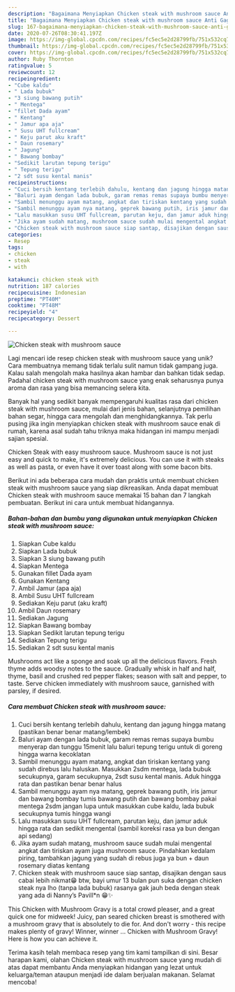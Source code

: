 ```yaml
---
description: "Bagaimana Menyiapkan Chicken steak with mushroom sauce Anti Gagal"
title: "Bagaimana Menyiapkan Chicken steak with mushroom sauce Anti Gagal"
slug: 167-bagaimana-menyiapkan-chicken-steak-with-mushroom-sauce-anti-gagal
date: 2020-07-26T08:30:41.197Z
image: https://img-global.cpcdn.com/recipes/fc5ec5e2d28799fb/751x532cq70/chicken-steak-with-mushroom-sauce-foto-resep-utama.jpg
thumbnail: https://img-global.cpcdn.com/recipes/fc5ec5e2d28799fb/751x532cq70/chicken-steak-with-mushroom-sauce-foto-resep-utama.jpg
cover: https://img-global.cpcdn.com/recipes/fc5ec5e2d28799fb/751x532cq70/chicken-steak-with-mushroom-sauce-foto-resep-utama.jpg
author: Ruby Thornton
ratingvalue: 5
reviewcount: 12
recipeingredient:
- "Cube kaldu"
- " Lada bubuk"
- "3 siung bawang putih"
- " Mentega"
- "fillet Dada ayam"
- " Kentang"
- " Jamur apa aja"
- " Susu UHT fullcream"
- " Keju parut aku kraft"
- " Daun rosemary"
- " Jagung"
- " Bawang bombay"
- "Sedikit larutan tepung terigu"
- " Tepung terigu"
- "2 sdt susu kental manis"
recipeinstructions:
- "Cuci bersih kentang terlebih dahulu, kentang dan jagung hingga matang (pastikan benar benar matang/lembek)"
- "Baluri ayam dengan lada bubuk, garam remas remas supaya bumbu menyerap dan tunggu 15menit lalu baluri tepung terigu untuk di goreng hingga warna kecoklatan"
- "Sambil menunggu ayam matang, angkat dan tiriskan kentang yang sudah direbus lalu haluskan. Masukkan 2sdm mentega, lada bubuk secukupnya, garam secukupnya, 2sdt susu kental manis. Aduk hingga rata dan pastikan benar benar halus"
- "Sambil menunggu ayam nya matang, geprek bawang putih, iris jamur dan bawang bombay tumis bawang putih dan bawang bombay pakai mentega 2sdm jangan lupa untuk masukkan cube kaldu, lada bubuk secukupnya tumis hingga wangi"
- "Lalu masukkan susu UHT fullcream, parutan keju, dan jamur aduk hingga rata dan sedikit mengental (sambil koreksi rasa ya bun dengan api sedang)"
- "Jika ayam sudah matang, mushroom sauce sudah mulai mengental angkat dan tiriskan ayam juga mushroom sauce. Pindahkan kedalam piring, tambahkan jagung yang sudah di rebus juga ya bun + daun rosemary diatas kentang"
- "Chicken steak with mushroom sauce siap santap, disajikan dengan saus cabai lebih nikmat😁 btw, bayi umur 13 bulan pun suka dengan chicken steak nya lho (tanpa lada bubuk) rasanya gak jauh beda dengan steak yang ada di Nanny’s Pavill*n 😁✨"
categories:
- Resep
tags:
- chicken
- steak
- with

katakunci: chicken steak with 
nutrition: 187 calories
recipecuisine: Indonesian
preptime: "PT40M"
cooktime: "PT48M"
recipeyield: "4"
recipecategory: Dessert

---
```



![Chicken steak with mushroom sauce](https://img-global.cpcdn.com/recipes/fc5ec5e2d28799fb/751x532cq70/chicken-steak-with-mushroom-sauce-foto-resep-utama.jpg)

Lagi mencari ide resep chicken steak with mushroom sauce yang unik? Cara membuatnya memang tidak terlalu sulit namun tidak gampang juga. Kalau salah mengolah maka hasilnya akan hambar dan bahkan tidak sedap. Padahal chicken steak with mushroom sauce yang enak seharusnya punya aroma dan rasa yang bisa memancing selera kita.

Banyak hal yang sedikit banyak mempengaruhi kualitas rasa dari chicken steak with mushroom sauce, mulai dari jenis bahan, selanjutnya pemilihan bahan segar, hingga cara mengolah dan menghidangkannya. Tak perlu pusing jika ingin menyiapkan chicken steak with mushroom sauce enak di rumah, karena asal sudah tahu triknya maka hidangan ini mampu menjadi sajian spesial.

Chicken Steak with easy mushroom sauce. Mushroom sauce is not just easy and quick to make, it&#39;s extremely delicious. You can use it with steaks as well as pasta, or even have it over toast along with some bacon bits.


Berikut ini ada beberapa cara mudah dan praktis untuk membuat chicken steak with mushroom sauce yang siap dikreasikan. Anda dapat membuat Chicken steak with mushroom sauce memakai 15 bahan dan 7 langkah pembuatan. Berikut ini cara untuk membuat hidangannya.

<!--inarticleads1-->

##### Bahan-bahan dan bumbu yang digunakan untuk menyiapkan Chicken steak with mushroom sauce:

1. Siapkan Cube kaldu
1. Siapkan  Lada bubuk
1. Siapkan 3 siung bawang putih
1. Siapkan  Mentega
1. Gunakan fillet Dada ayam
1. Gunakan  Kentang
1. Ambil  Jamur (apa aja)
1. Ambil  Susu UHT fullcream
1. Sediakan  Keju parut (aku kraft)
1. Ambil  Daun rosemary
1. Sediakan  Jagung
1. Siapkan  Bawang bombay
1. Siapkan Sedikit larutan tepung terigu
1. Sediakan  Tepung terigu
1. Sediakan 2 sdt susu kental manis


Mushrooms act like a sponge and soak up all the delicious flavors. Fresh thyme adds woodsy notes to the sauce. Gradually whisk in half and half, thyme, basil and crushed red pepper flakes; season with salt and pepper, to taste. Serve chicken immediately with mushroom sauce, garnished with parsley, if desired. 

<!--inarticleads2-->

##### Cara membuat Chicken steak with mushroom sauce:

1. Cuci bersih kentang terlebih dahulu, kentang dan jagung hingga matang (pastikan benar benar matang/lembek)
1. Baluri ayam dengan lada bubuk, garam remas remas supaya bumbu menyerap dan tunggu 15menit lalu baluri tepung terigu untuk di goreng hingga warna kecoklatan
1. Sambil menunggu ayam matang, angkat dan tiriskan kentang yang sudah direbus lalu haluskan. Masukkan 2sdm mentega, lada bubuk secukupnya, garam secukupnya, 2sdt susu kental manis. Aduk hingga rata dan pastikan benar benar halus
1. Sambil menunggu ayam nya matang, geprek bawang putih, iris jamur dan bawang bombay tumis bawang putih dan bawang bombay pakai mentega 2sdm jangan lupa untuk masukkan cube kaldu, lada bubuk secukupnya tumis hingga wangi
1. Lalu masukkan susu UHT fullcream, parutan keju, dan jamur aduk hingga rata dan sedikit mengental (sambil koreksi rasa ya bun dengan api sedang)
1. Jika ayam sudah matang, mushroom sauce sudah mulai mengental angkat dan tiriskan ayam juga mushroom sauce. Pindahkan kedalam piring, tambahkan jagung yang sudah di rebus juga ya bun + daun rosemary diatas kentang
1. Chicken steak with mushroom sauce siap santap, disajikan dengan saus cabai lebih nikmat😁 btw, bayi umur 13 bulan pun suka dengan chicken steak nya lho (tanpa lada bubuk) rasanya gak jauh beda dengan steak yang ada di Nanny’s Pavill*n 😁✨


This Chicken with Mushroom Gravy is a total crowd pleaser, and a great quick one for midweek! Juicy, pan seared chicken breast is smothered with a mushroom gravy that is absolutely to die for. And don&#39;t worry - this recipe makes plenty of gravy! Winner, winner … Chicken with Mushroom Gravy! Here is how you can achieve it. 

Terima kasih telah membaca resep yang tim kami tampilkan di sini. Besar harapan kami, olahan Chicken steak with mushroom sauce yang mudah di atas dapat membantu Anda menyiapkan hidangan yang lezat untuk keluarga/teman ataupun menjadi ide dalam berjualan makanan. Selamat mencoba!
